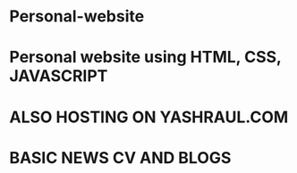 # Personal-website
#  Personal website using HTML, CSS, JAVASCRIPT
# ALSO HOSTING ON YASHRAUL.COM
# BASIC NEWS CV AND BLOGS 
